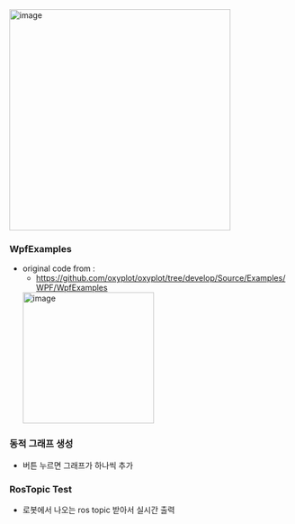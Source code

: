 <img width="393" alt="image" src="https://user-images.githubusercontent.com/55138258/214736293-db04e972-7dd1-4e08-b1d5-3aa29e94ab20.png">

### WpfExamples
* original code from :
  - https://github.com/oxyplot/oxyplot/tree/develop/Source/Examples/WPF/WpfExamples
  <img width="233" alt="image" src="https://user-images.githubusercontent.com/55138258/214736903-057bc7c3-96c4-449c-90c9-b5243813ee77.png">


### 동적 그래프 생성
* 버튼 누르면 그래프가 하나씩 추가

### RosTopic Test
* 로봇에서 나오는 ros topic 받아서 실시간 출력
